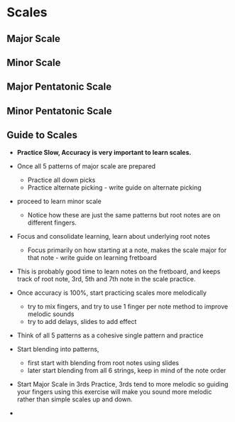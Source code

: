 # Scales



## Major Scale

## Minor Scale

## Major Pentatonic Scale

## Minor Pentatonic Scale



## Guide to Scales

* **Practice Slow, Accuracy is very important to learn scales.**

* Once all 5 patterns of major scale are prepared
  * Practice all down picks
  * Practice alternate picking - write guide on alternate picking
* proceed to learn minor scale
  * Notice how these are just the same patterns but root notes are on different fingers.
* Focus and consolidate learning, learn about underlying root notes
  * Focus primarily on how starting at a note, makes the scale major for that note - write guide on learning fretboard
* This is probably good time to learn notes on the fretboard, and keeps track of root note, 3rd, 5th and 7th note in the scale practice.
* Once accuracy is 100%, start practicing scales more melodically
  * try to mix fingers, and try to use 1 finger per note method to improve melodic sounds
  * try to add delays, slides to add effect
* Think of all 5 patterns as a cohesive single pattern and practice
* Start blending into patterns,
  * first start with blending from root notes using slides
  * later start blending from all 6 strings, keep in mind of the note order
* Start Major Scale in 3rds Practice, 3rds tend to more melodic so guiding your fingers using this exercise will make you sound more melodic rather than simple scales up and down.
* 